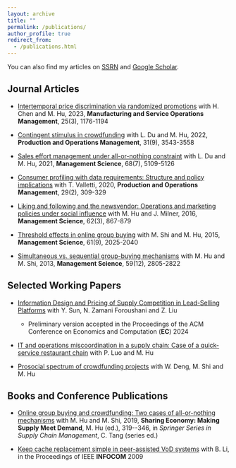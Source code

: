 ```yaml
---
layout: archive
title: ""
permalink: /publications/
author_profile: true
redirect_from: 
  - /publications.html
---
```


You can also find my articles on [SSRN](https://papers.ssrn.com/sol3/cf_dev/AbsByAuth.cfm?per_id=1671980) and [Google Scholar](https://scholar.google.com/citations?user=YoOys2oAAAAJ&hl=en).

## Journal Articles
* [Intertemporal price discrimination via randomized promotions](https://papers.ssrn.com/sol3/papers.cfm?abstract_id=3223844) with H. Chen and M. Hu, 2023, **Manufacturing and Service Operations Management**, 25(3), 1176-1194

* [Contingent stimulus in crowdfunding](https://papers.ssrn.com/sol3/papers.cfm?abstract_id=2925962) with L. Du and M. Hu, 2022, **Production and Operations Management**, 31(9), 3543-3558

* [Sales effort management under all-or-nothing constraint](https://papers.ssrn.com/sol3/papers.cfm?abstract_id=3506499) with L. Du and M. Hu, 2021, **Management Science**, 68(7), 5109-5126

* [Consumer profiling with data requirements: Structure and policy implications](https://papers.ssrn.com/sol3/papers.cfm?abstract_id=2760276) with T. Valletti, 2020, **Production and Operations Management**, 29(2), 309-329

* [Liking and following and the newsvendor: Operations and marketing policies under social influence](https://papers.ssrn.com/sol3/papers.cfm?abstract_id=2292787) with M. Hu and J. Milner, 2016, **Management Science**, 62(3), 867-879

* [Threshold effects in online group buying](https://papers.ssrn.com/sol3/papers.cfm?abstract_id=2176554) with M. Shi and M. Hu, 2015, **Management Science**, 61(9), 2025-2040

* [Simultaneous vs. sequential group-buying mechanisms](https://papers.ssrn.com/sol3/papers.cfm?abstract_id=1862465) with M. Hu and M. Shi, 2013, **Management Science**, 59(12), 2805-2822

## Selected Working Papers
* [Information Design and Pricing of Supply Competition in Lead-Selling Platforms](https://papers.ssrn.com/sol3/papers.cfm?abstract_id=4872681) with Y. Sun, N. Zamani Foroushani and Z. Liu
    * Preliminary version accepted in the Proceedings of the ACM Conference on Economics and Computation (**EC**) 2024

* [IT and operations miscoordination in a supply chain: Case of a quick-service restaurant chain](https://papers.ssrn.com/sol3/papers.cfm?abstract_id=4666841) with P. Luo and M. Hu

* [Prosocial spectrum of crowdfunding projects](https://papers.ssrn.com/sol3/papers.cfm?abstract_id=3677790) with W. Deng, M. Shi and M. Hu

## Books and Conference Publications
* [Online group buying and crowdfunding: Two cases of all-or-nothing mechanisms](https://link.springer.com/chapter/10.1007/978-3-030-01863-4_14) with M. Hu and M. Shi, 2019, **Sharing Economy: Making Supply Meet Demand**, M. Hu (ed.), 319--346, in *Springer Series in Supply Chain Management*, C. Tang (series ed.)

* [Keep cache replacement simple in peer-assisted VoD systems](https://ieeexplore.ieee.org/document/5062193) with B. Li, in the Proceedings of IEEE **INFOCOM** 2009
